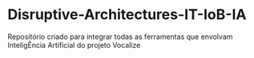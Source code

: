 # Disruptive-Architectures-IT-IoB-IA

Reposítório criado para integrar todas as ferramentas que envolvam InteligÊncia Artificial do projeto Vocalize

